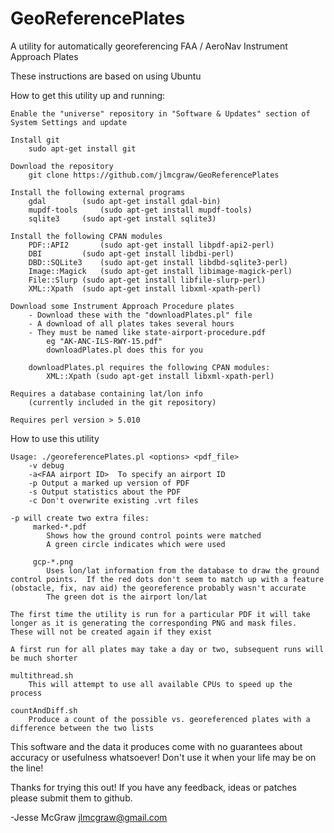 GeoReferencePlates
==================

A utility for automatically georeferencing FAA / AeroNav Instrument Approach Plates

These instructions are based on using Ubuntu

How to get this utility up and running:

	Enable the "universe" repository in "Software & Updates" section of System Settings and update

	Install git
		sudo apt-get install git

	Download the repository
		git clone https://github.com/jlmcgraw/GeoReferencePlates

	Install the following external programs
		gdal 		(sudo apt-get install gdal-bin)
		mupdf-tools 	(sudo apt-get install mupdf-tools)
		sqlite3 	(sudo apt-get install sqlite3)

	Install the following CPAN modules
		PDF::API2   	(sudo apt-get install libpdf-api2-perl)
		DBI 		(sudo apt-get install libdbi-perl)
		DBD::SQLite3	(sudo apt-get install libdbd-sqlite3-perl) 
		Image::Magick	(sudo apt-get install libimage-magick-perl)
		File::Slurp	(sudo apt-get install libfile-slurp-perl)
		XML::Xpath 	(sudo apt-get install libxml-xpath-perl)

	Download some Instrument Approach Procedure plates
		- Download these with the "downloadPlates.pl" file
		- A download of all plates takes several hours
		- They must be named like state-airport-procedure.pdf
			eg "AK-ANC-ILS-RWY-15.pdf"
			downloadPlates.pl does this for you
	
		downloadPlates.pl requires the following CPAN modules:
			XML::Xpath (sudo apt-get install libxml-xpath-perl)

	Requires a database containing lat/lon info 
		(currently included in the git repository)

	Requires perl version > 5.010

How to use this utility

	Usage: ./georeferencePlates.pl <options> <pdf_file>
		-v debug
		-a<FAA airport ID>  To specify an airport ID
		-p Output a marked up version of PDF
		-s Output statistics about the PDF
		-c Don't overwrite existing .vrt files

	-p will create two extra files:
		 marked-*.pdf
			Shows how the ground control points were matched
			A green circle indicates which were used 

		 gcp-*.png
			Uses lon/lat information from the database to draw the ground control points.  If the red dots don't seem to match up with a feature (obstacle, fix, nav aid) the georeference probably wasn't accurate
			The green dot is the airport lon/lat

	The first time the utility is run for a particular PDF it will take longer as it is generating the corresponding PNG and mask files.  These will not be created again if they exist

	A first run for all plates may take a day or two, subsequent runs will be much shorter

	multithread.sh
		This will attempt to use all available CPUs to speed up the process

	countAndDiff.sh
		Produce a count of the possible vs. georeferenced plates with a difference between the two lists

This software and the data it produces come with no guarantees about accuracy or usefulness whatsoever!  Don't use it when your life may be on the line!

Thanks for trying this out!  If you have any feedback, ideas or patches please submit them to github.

-Jesse McGraw
jlmcgraw@gmail.com